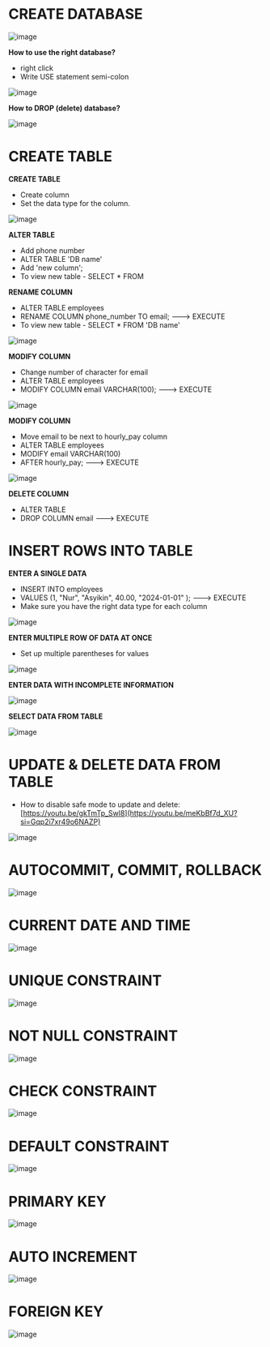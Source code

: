 # CREATE DATABASE

![image](https://github.com/asyikin22/MySQL/assets/148519441/a2b39b93-d364-4e90-9817-398c772100a9)

**How to use the right database?**
- right click
- Write USE statement <DB name> semi-colon

![image](https://github.com/asyikin22/MySQL/assets/148519441/62b90359-02b5-4b6c-9388-2a80da098449)

**How to DROP (delete) database?**

![image](https://github.com/asyikin22/MySQL/assets/148519441/cd01a90e-9862-4daa-aa22-2414785ceefb)

# CREATE TABLE

**CREATE TABLE**
- Create column
- Set the data type for the column.

![image](https://github.com/asyikin22/MySQL/assets/148519441/66824631-3d28-4d06-b274-8fe57f00f78b)

**ALTER TABLE**
- Add phone number
- ALTER TABLE 'DB name'
- Add 'new column';
- To view new table - SELECT * FROM <DB name>

**RENAME COLUMN**
- ALTER TABLE employees
- RENAME COLUMN phone_number TO email; ---> EXECUTE
- To view new table - SELECT * FROM 'DB name'
  
![image](https://github.com/asyikin22/MySQL/assets/148519441/20a3f30f-9ad8-4907-8239-d3a3a7198855)

**MODIFY COLUMN**
- Change number of character for email
- ALTER TABLE employees
- MODIFY COLUMN email VARCHAR(100);  ---> EXECUTE

![image](https://github.com/asyikin22/MySQL/assets/148519441/da7bd136-e515-4ea9-a979-5d30cd0fa34e)

**MODIFY COLUMN**
- Move email to be next to hourly_pay column
- ALTER TABLE employees
- MODIFY email VARCHAR(100)
- AFTER hourly_pay; ---> EXECUTE

![image](https://github.com/asyikin22/MySQL/assets/148519441/8f30f0a1-ea66-462b-a0ec-5cea61941359)

**DELETE COLUMN**
* ALTER TABLE
* DROP COLUMN email  ---> EXECUTE

# INSERT ROWS INTO TABLE

**ENTER A SINGLE DATA**
- INSERT INTO employees
- VALUES (1, "Nur", "Asyikin", 40.00, "2024-01-01" ); ---> EXECUTE
- Make sure you have the right data type for each column

![image](https://github.com/asyikin22/MySQL/assets/148519441/4d9a778d-e338-4466-9e37-34c0802eb0ad)

**ENTER MULTIPLE ROW OF DATA AT ONCE**
- Set up multiple parentheses for values

![image](https://github.com/asyikin22/MySQL/assets/148519441/7869e57a-2a71-426a-919a-344fc36681fd)


**ENTER DATA WITH INCOMPLETE INFORMATION**

![image](https://github.com/asyikin22/MySQL/assets/148519441/5f6eaab0-62e4-4fa2-b7cb-c1558ba6c890)

**SELECT DATA FROM TABLE**

![image](https://github.com/asyikin22/MySQL/assets/148519441/9db56ca4-8697-4d33-8517-c83c8d1219c3)

# UPDATE & DELETE DATA FROM TABLE

* How to disable safe mode to update and delete: [https://youtu.be/gkTmTp_Swl8](https://youtu.be/meKbBf7d_XU?si=Gqp2i7xr49o6NAZP)

![image](https://github.com/asyikin22/MySQL/assets/148519441/c98eecbb-216f-4284-9f5c-cd81c90bbab6)

# AUTOCOMMIT, COMMIT, ROLLBACK

![image](https://github.com/asyikin22/MySQL/assets/148519441/31efb308-f4ac-4301-b1c2-90767bdedff4)

# CURRENT DATE AND TIME

![image](https://github.com/asyikin22/MySQL/assets/148519441/c3f40ca4-dccf-445a-b9c1-4035ab3d3d10)


# UNIQUE CONSTRAINT

![image](https://github.com/asyikin22/MySQL/assets/148519441/8136888d-19d1-4b3a-8b68-3d3df5e3a106)

# NOT NULL CONSTRAINT

![image](https://github.com/asyikin22/MySQL/assets/148519441/cf5ea5d8-e43b-4c52-95a6-4aacacc84fb3)

# CHECK CONSTRAINT

![image](https://github.com/asyikin22/MySQL/assets/148519441/359227a8-0bcb-422a-a42e-f783dd5806c9)


# DEFAULT CONSTRAINT

![image](https://github.com/asyikin22/MySQL/assets/148519441/3ca32968-1e65-421a-8714-8e1e2fa1c5d2)

# PRIMARY KEY

![image](https://github.com/asyikin22/MySQL/assets/148519441/0eb554e2-caa3-4005-8ec4-dd51f39a62ea)

# AUTO INCREMENT

![image](https://github.com/asyikin22/MySQL/assets/148519441/b96cbd22-dc26-497c-bf4e-8e3c8f823d76)

# FOREIGN KEY

![image](https://github.com/asyikin22/MySQL/assets/148519441/2b3812fd-aad0-42c2-88d9-53cd116640ad)








